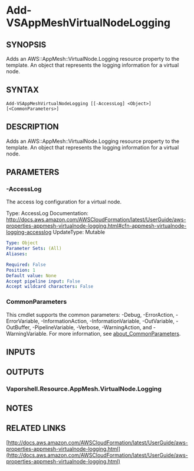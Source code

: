 # Add-VSAppMeshVirtualNodeLogging

## SYNOPSIS
Adds an AWS::AppMesh::VirtualNode.Logging resource property to the template.
An object that represents the logging information for a virtual node.

## SYNTAX

```
Add-VSAppMeshVirtualNodeLogging [[-AccessLog] <Object>] [<CommonParameters>]
```

## DESCRIPTION
Adds an AWS::AppMesh::VirtualNode.Logging resource property to the template.
An object that represents the logging information for a virtual node.

## PARAMETERS

### -AccessLog
The access log configuration for a virtual node.

Type: AccessLog
Documentation: http://docs.aws.amazon.com/AWSCloudFormation/latest/UserGuide/aws-properties-appmesh-virtualnode-logging.html#cfn-appmesh-virtualnode-logging-accesslog
UpdateType: Mutable

```yaml
Type: Object
Parameter Sets: (All)
Aliases:

Required: False
Position: 1
Default value: None
Accept pipeline input: False
Accept wildcard characters: False
```

### CommonParameters
This cmdlet supports the common parameters: -Debug, -ErrorAction, -ErrorVariable, -InformationAction, -InformationVariable, -OutVariable, -OutBuffer, -PipelineVariable, -Verbose, -WarningAction, and -WarningVariable. For more information, see [about_CommonParameters](http://go.microsoft.com/fwlink/?LinkID=113216).

## INPUTS

## OUTPUTS

### Vaporshell.Resource.AppMesh.VirtualNode.Logging
## NOTES

## RELATED LINKS

[http://docs.aws.amazon.com/AWSCloudFormation/latest/UserGuide/aws-properties-appmesh-virtualnode-logging.html](http://docs.aws.amazon.com/AWSCloudFormation/latest/UserGuide/aws-properties-appmesh-virtualnode-logging.html)

